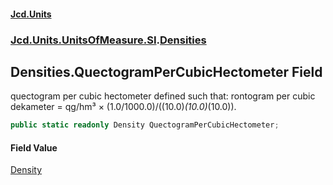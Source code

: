 #### [Jcd.Units](index 'index')
### [Jcd.Units.UnitsOfMeasure.SI](Jcd.Units.UnitsOfMeasure.SI 'Jcd.Units.UnitsOfMeasure.SI').[Densities](Densities 'Jcd.Units.UnitsOfMeasure.SI.Densities')

## Densities.QuectogramPerCubicHectometer Field

quectogram per cubic hectometer defined such that: rontogram per cubic dekameter = qg/hm³ ×
(1.0/1000.0)/((10.0)*(10.0)*(10.0)).

```csharp
public static readonly Density QuectogramPerCubicHectometer;
```

#### Field Value
[Density](Density 'Jcd.Units.UnitTypes.Density')